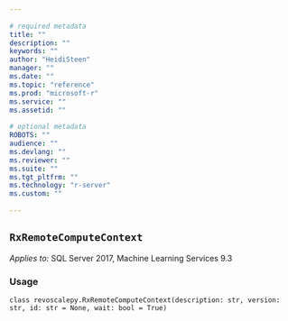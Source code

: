 ```yaml
--- 
 
# required metadata 
title: "" 
description: "" 
keywords: "" 
author: "HeidiSteen" 
manager: "" 
ms.date: "" 
ms.topic: "reference" 
ms.prod: "microsoft-r" 
ms.service: "" 
ms.assetid: "" 
 
# optional metadata 
ROBOTS: "" 
audience: "" 
ms.devlang: "" 
ms.reviewer: "" 
ms.suite: "" 
ms.tgt_pltfrm: "" 
ms.technology: "r-server" 
ms.custom: "" 
 
---
```


## ``RxRemoteComputeContext``


*Applies to:* SQL Server 2017, Machine Learning Services 9.3


### Usage



```
class revoscalepy.RxRemoteComputeContext(description: str, version: str, id: str = None, wait: bool = True)
```


